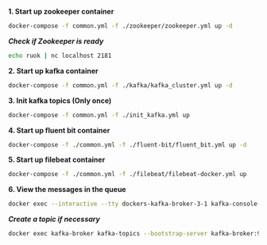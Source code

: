 **1. Start up zookeeper container**
```bash
docker-compose -f common.yml -f ./zookeeper/zookeeper.yml up -d
```

***Check if Zookeeper is ready***
```bash
echo ruok | nc localhost 2181
```

**2. Start up kafka container**
```bash
docker-compose -f common.yml -f ./kafka/kafka_cluster.yml up -d
```

**3. Init kafka topics (Only once)**
```bash
docker-compose -f common.yml -f ./init_kafka.yml up
```

**4. Start up fluent bit container**
```bash
docker-compose -f ./common.yml -f ./fluent-bit/fluent_bit.yml up -d
```

**5. Start up filebeat container**
```bash
docker-compose -f ./common.yml -f ./filebeat/filebeat-docker.yml up
```

**6. View the messages in the queue**
```bash
docker exec --interactive --tty dockers-kafka-broker-3-1 kafka-console-consumer --bootstrap-server dockers-kafka-broker-3-1:9092 --topic filebeat-logs --from-beginning
```

***Create a topic if necessary***
```bash
docker exec kafka-broker kafka-topics --bootstrap-server kafka-broker:9092 --create --topic fluentbit-logs
```